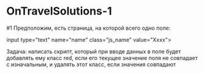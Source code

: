# OnTravelSolutions-1

#1
Предположим, есть страница, на которой всего одно поле:

<style>.red {color: red;}</style>
input type="text" name="name" class="js_name" value="Xxxx">

Задача: написать скрипт, который при вводе данных в поле будет добавлять ему класс red, если его текущее значение поля не совпадает с изначальным, и удалять этот класс, если значения совпадают
